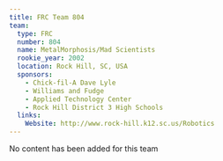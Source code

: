 ```yaml
---
title: FRC Team 804
team:
  type: FRC
  number: 804
  name: MetalMorphosis/Mad Scientists
  rookie_year: 2002
  location: Rock Hill, SC, USA
  sponsors:
    - Chick-fil-A Dave Lyle
    - Williams and Fudge
    - Applied Technology Center
    - Rock Hill District 3 High Schools
  links:
    Website: http://www.rock-hill.k12.sc.us/Robotics
---
```

No content has been added for this team